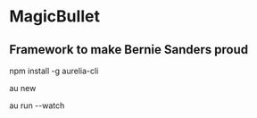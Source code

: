 # MagicBullet

## Framework to make Bernie Sanders proud


npm install -g aurelia-cli

au new 

au run --watch